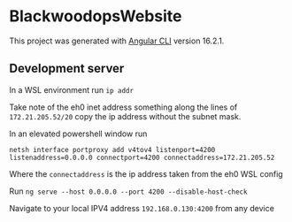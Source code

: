 # BlackwoodopsWebsite

This project was generated with [Angular CLI](https://github.com/angular/angular-cli) version 16.2.1.

## Development server

In a WSL environment run `ip addr`

Take note of the eh0 inet address something along the lines of `172.21.205.52/20` copy the ip address without the subnet mask.

In an elevated powershell window run 

`netsh interface portproxy add v4tov4 listenport=4200 listenaddress=0.0.0.0 connectport=4200 connectaddress=172.21.205.52`

Where the `connectaddress` is the ip address taken from the eh0 WSL config

Run `ng serve --host 0.0.0.0 --port 4200 --disable-host-check`

Navigate to your local IPV4 address `192.168.0.130:4200` from any device
